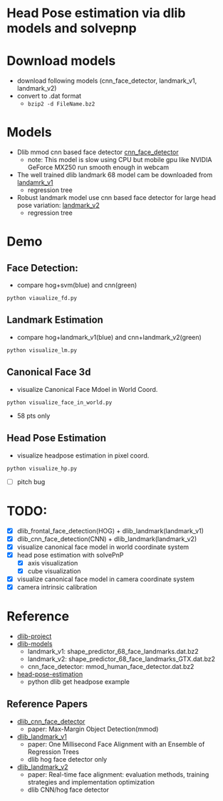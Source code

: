 # Head Pose estimation via dlib models and solvepnp
# Download models
- download following models (cnn_face_detector, landmark_v1, landmark_v2)
- convert to .dat format
  - ```bzip2 -d FileName.bz2```
# Models
- Dlib mmod cnn based face detector [cnn_face_detector](https://github.com/davisking/dlib-models/raw/master/mmod_human_face_detector.dat.bz2)
  - note: This model is slow using CPU but mobile gpu like NVIDIA GeForce MX250 run smooth enough in webcam
- The well trained dlib landmark 68 model cam be downloaded from [landamrk_v1](http://dlib.net/files/shape_predictor_68_face_landmarks.dat.bz2)
  - regression tree
- Robust landmark model use cnn based face detector for large head pose variation: [landmark_v2](https://github.com/davisking/dlib-models/raw/master/shape_predictor_68_face_landmarks_GTX.dat.bz2)
  - regression tree
# Demo
## Face Detection:
- compare hog+svm(blue) and cnn(green)
```
python viaualize_fd.py
```
## Landmark Estimation
- compare hog+landmark_v1(blue) and cnn+landmark_v2(green)
```
python visualize_lm.py
```
## Canonical Face 3d
- visualize Canonical Face Mdoel in World Coord.
```
python visualize_face_in_world.py
```
  - 58 pts only
## Head Pose Estimation
- visualize headpose estimation in pixel coord.
```
python visualize_hp.py
```
- [ ] pitch bug
# TODO:
- [x] dlib_frontal_face_detection(HOG) + dlib_landmark(landmark_v1)
- [x] dlib_cnn_face_detection(CNN) + dlib_landmark(landmark_v2)
- [x] visualize canonical face model in world coordinate system
- [x] head pose estimation with solvePnP
  - [x] axis visualization
  - [x] cube visualization
- [x] visualize canonical face model in camera coordinate system
- [x] camera intrinsic calibration

# Reference
- [dlib-project](https://github.com/davisking/dlib)
- [dlib-models](https://github.com/davisking/dlib-models)
  - landmark_v1: shape_predictor_68_face_landmarks.dat.bz2
  - landmark_v2: shape_predictor_68_face_landmarks_GTX.dat.bz2
  - cnn_face_detector: mmod_human_face_detector.dat.bz2
- [head-pose-estimation](https://github.com/lincolnhard/head-pose-estimation)
  - python dlib get headpose example

## Reference Papers
- [dlib_cnn_face_detector](https://arxiv.org/abs/1502.00046)
  - paper: Max-Margin Object Detection(mmod)
- [dlib_landmark_v1](https://www.cv-foundation.org/openaccess/content_cvpr_2014/papers/Kazemi_One_Millisecond_Face_2014_CVPR_paper.pdf)
  - paper: One Millisecond Face Alignment with an Ensemble of Regression Trees
  - dlib hog face detector only
- [dlib_landmark_v2](https://gitlab.com/visualhealth/vhpapers/real-time-facealignment)
  - paper: Real-time face alignment: evaluation methods, training strategies and implementation optimization
  - dlib CNN/hog face detector